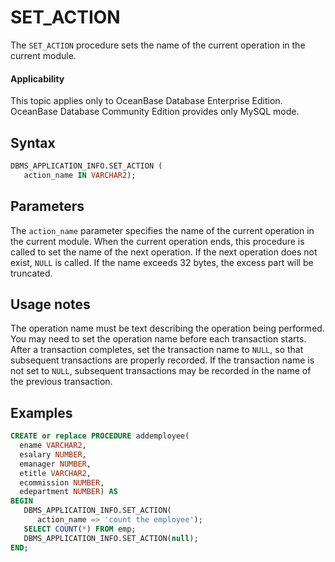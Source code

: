 # SET_ACTION

The `SET_ACTION` procedure sets the name of the current operation in the current module.

<main id="notice" >
    <h4>Applicability</h4>
    <p>This topic applies only to OceanBase Database Enterprise Edition. OceanBase Database Community Edition provides only MySQL mode. </p>
  </main>

## Syntax

```sql
DBMS_APPLICATION_INFO.SET_ACTION (
   action_name IN VARCHAR2);
```


## Parameters

The `action_name` parameter specifies the name of the current operation in the current module. When the current operation ends, this procedure is called to set the name of the next operation. If the next operation does not exist, `NULL` is called. If the name exceeds 32 bytes, the excess part will be truncated.

## Usage notes

The operation name must be text describing the operation being performed. You may need to set the operation name before each transaction starts.
After a transaction completes, set the transaction name to `NULL`, so that subsequent transactions are properly recorded. If the transaction name is not set to `NULL`, subsequent transactions may be recorded in the name of the previous transaction.

## Examples

```sql
CREATE or replace PROCEDURE addemployee(
  ename VARCHAR2,
  esalary NUMBER,
  emanager NUMBER,
  etitle VARCHAR2,
  ecommission NUMBER,
  edepartment NUMBER) AS
BEGIN
   DBMS_APPLICATION_INFO.SET_ACTION(
      action_name => 'count the employee');
   SELECT COUNT(*) FROM emp;
   DBMS_APPLICATION_INFO.SET_ACTION(null);    
END;
```


